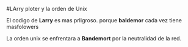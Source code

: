 #LArry ploter y la orden de Unix

El codigo de **Larry** es mas prligroso.
porque **baldemor** cada vez tiene masfolowers

La orden unix se enfrentara a **Bandemort** por la
neutralidad de la red.

